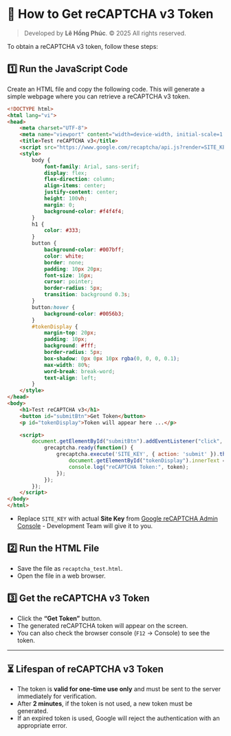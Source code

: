 # 🔑 How to Get reCAPTCHA v3 Token
> Developed by **Lê Hồng Phúc**.
> © 2025 All rights reserved.

To obtain a reCAPTCHA v3 token, follow these steps:

## 1️⃣ Run the JavaScript Code
Create an HTML file and copy the following code. This will generate a simple webpage where you can retrieve a reCAPTCHA v3 token.

```html
<!DOCTYPE html>
<html lang="vi">
<head>
    <meta charset="UTF-8">
    <meta name="viewport" content="width=device-width, initial-scale=1.0">
    <title>Test reCAPTCHA v3</title>
    <script src="https://www.google.com/recaptcha/api.js?render=SITE_KEY"></script>
    <style>
        body {
            font-family: Arial, sans-serif;
            display: flex;
            flex-direction: column;
            align-items: center;
            justify-content: center;
            height: 100vh;
            margin: 0;
            background-color: #f4f4f4;
        }
        h1 {
            color: #333;
        }
        button {
            background-color: #007bff;
            color: white;
            border: none;
            padding: 10px 20px;
            font-size: 16px;
            cursor: pointer;
            border-radius: 5px;
            transition: background 0.3s;
        }
        button:hover {
            background-color: #0056b3;
        }
        #tokenDisplay {
            margin-top: 20px;
            padding: 10px;
            background: #fff;
            border-radius: 5px;
            box-shadow: 0px 0px 10px rgba(0, 0, 0, 0.1);
            max-width: 80%;
            word-break: break-word;
            text-align: left;
        }
    </style>
</head>
<body>
    <h1>Test reCAPTCHA v3</h1>
    <button id="submitBtn">Get Token</button>
    <p id="tokenDisplay">Token will appear here ...</p>

    <script>
        document.getElementById("submitBtn").addEventListener("click", function() {
            grecaptcha.ready(function() {
                grecaptcha.execute('SITE_KEY', { action: 'submit' }).then(function(token) {
                    document.getElementById("tokenDisplay").innerText = token;
                    console.log("reCAPTCHA Token:", token);
                });
            });
        });
    </script>
</body>
</html>
```
- Replace `SITE_KEY` with actual **Site Key** from [Google reCAPTCHA Admin Console](https://www.google.com/recaptcha/admin) - Development Team will give it to you.

## 2️⃣ Run the HTML File
- Save the file as `recaptcha_test.html`.
- Open the file in a web browser.

## 3️⃣ Get the reCAPTCHA v3 Token
- Click the **“Get Token”** button.
- The generated reCAPTCHA token will appear on the screen.
- You can also check the browser console (`F12` → Console) to see the token.

---

## ⏳ Lifespan of reCAPTCHA v3 Token
- The token is **valid for one-time use only** and must be sent to the server immediately for verification.
- After **2 minutes**, if the token is not used, a new token must be generated.
- If an expired token is used, Google will reject the authentication with an appropriate error.
